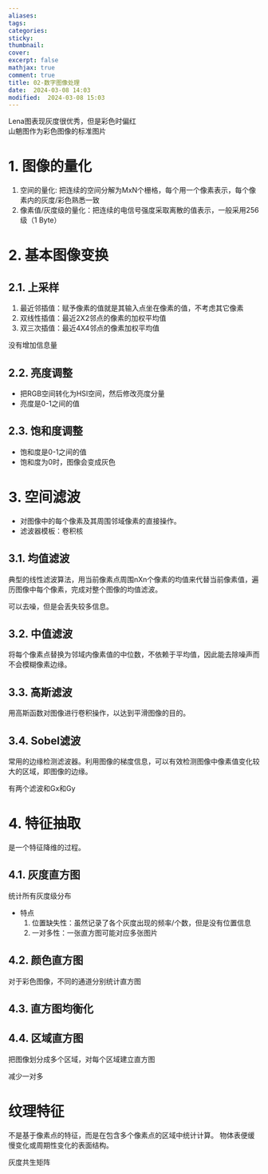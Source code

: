 ```yaml
---
aliases: 
tags: 
categories:
sticky:
thumbnail:
cover: 
excerpt: false
mathjax: true
comment: true
title: 02-数字图像处理
date:  2024-03-08 14:03
modified:  2024-03-08 15:03
---
```


Lena图表现灰度很优秀，但是彩色时偏红  
山魈图作为彩色图像的标准图片

# 1. 图像的量化

1. 空间的量化: 把连续的空间分解为MxN个栅格，每个用一个像素表示，每个像素内的灰度/彩色熟悉一致
2. 像素值/灰度级的量化：把连续的电信号强度采取离散的值表示，一般采用256级（1 Byte）

# 2. 基本图像变换

## 2.1. 上采样

1. 最近邻插值：赋予像素的值就是其输入点坐在像素的值，不考虑其它像素
2. 双线性插值：最近2X2邻点的像素的加权平均值
3. 双三次插值：最近4X4邻点的像素加权平均值

没有增加信息量

## 2.2. 亮度调整

- 把RGB空间转化为HSI空间，然后修改亮度分量  
- 亮度是0-1之间的值

## 2.3. 饱和度调整

- 饱和度是0-1之间的值  
- 饱和度为0时，图像会变成灰色

# 3. 空间滤波

- 对图像中的每个像素及其周围邻域像素的直接操作。
- 滤波器模板：卷积核

## 3.1. 均值滤波

典型的线性滤波算法，用当前像素点周围nXn个像素的均值来代替当前像素值，遍历图像中每个像素，完成对整个图像的均值滤波。

可以去噪，但是会丢失较多信息。

## 3.2. 中值滤波

将每个像素点替换为邻域内像素值的中位数，不依赖于平均值，因此能去除噪声而不会模糊像素边缘。

## 3.3. 高斯滤波

用高斯函数对图像进行卷积操作，以达到平滑图像的目的。

## 3.4. Sobel滤波

常用的边缘检测滤波器。利用图像的梯度信息，可以有效检测图像中像素值变化较大的区域，即图像的边缘。

有两个滤波和Gx和Gy

# 4. 特征抽取

是一个特征降维的过程。

## 4.1. 灰度直方图

统计所有灰度级分布

- 特点
	1. 位置缺失性：虽然记录了各个灰度出现的频率/个数，但是没有位置信息
	2. 一对多性：一张直方图可能对应多张图片

## 4.2. 颜色直方图

对于彩色图像，不同的通道分别统计直方图

## 4.3. 直方图均衡化


## 4.4. 区域直方图

把图像划分成多个区域，对每个区域建立直方图

减少一对多

# 纹理特征

不是基于像素点的特征，而是在包含多个像素点的区域中统计计算。
物体表便缓慢变化或周期性变化的表面结构。

灰度共生矩阵


